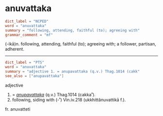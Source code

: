 # anuvattaka

``` toml
dict_label = "NCPED"
word = "anuvattaka"
summary = "following, attending, faithful (to); agreeing with"
grammar_comment = "mf"
```

(\-ikā)n. following, attending, faithful (to); agreeing with; a follower, partisan, adherent.

--------------------

``` toml
dict_label = "PTS"
word = "anuvattaka"
summary = "adjective 1. = anupavattaka (q.v.) Thag.1014 (cakk"
see_also = ["anupavattaka"]
```

adjective

1. = *[anupavattaka](anupavattaka.md)* (q.v.) Thag.1014 (cakka˚).
2. following, siding with (\-˚) Vin.iv.218 (ukkhittânuvattikā f.).

fr. anuvatteti

